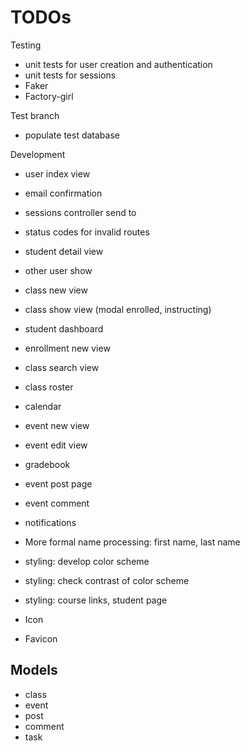 # TODOs

Testing
* unit tests for user creation and authentication
* unit tests for sessions
* Faker
* Factory-girl

Test branch
* populate test database

Development
* user index view
* email confirmation
* sessions controller send to
* status codes for invalid routes
* student detail view
* other user show
* class new view
* class show view (modal enrolled, instructing)
* student dashboard
* enrollment new view
* class search view
* class roster
* calendar
* event new view
* event edit view
* gradebook
* event post page
* event comment
* notifications
* More formal name processing: first name, last name

* styling: develop color scheme
* styling: check contrast of color scheme
* styling: course links, student page
* Icon
* Favicon

## Models
* class
* event
* post
* comment
* task
